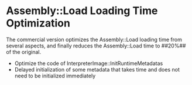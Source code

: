 # Assembly::Load Loading Time Optimization

The commercial version optimizes the Assembly::Load loading time from several aspects, and finally reduces the Assembly::Load time to ##20%## of the original.

- Optimize the code of InterpreterImage::InitRuntimeMetadatas
- Delayed initialization of some metadata that takes time and does not need to be initialized immediately
